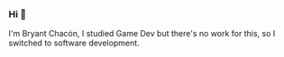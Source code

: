 ### Hi 👋

I'm Bryant Chacón, I studied Game Dev but there's no work for this, so I switched to software development.
